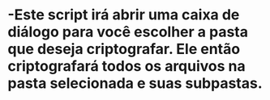 # -Este script irá abrir uma caixa de diálogo para você escolher a pasta que deseja criptografar. Ele então criptografará todos os arquivos na pasta selecionada e suas subpastas.
